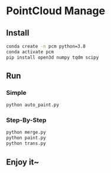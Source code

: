 # PointCloud Manage

## Install

```bash
conda create -n pcm python=3.8
conda activate pcm
pip install open3d numpy tqdm scipy
```

## Run

### Simple
```bash
python auto_paint.py
```

### Step-By-Step
```bash
python merge.py
python paint.py
python trans.py
```

## Enjoy it~

